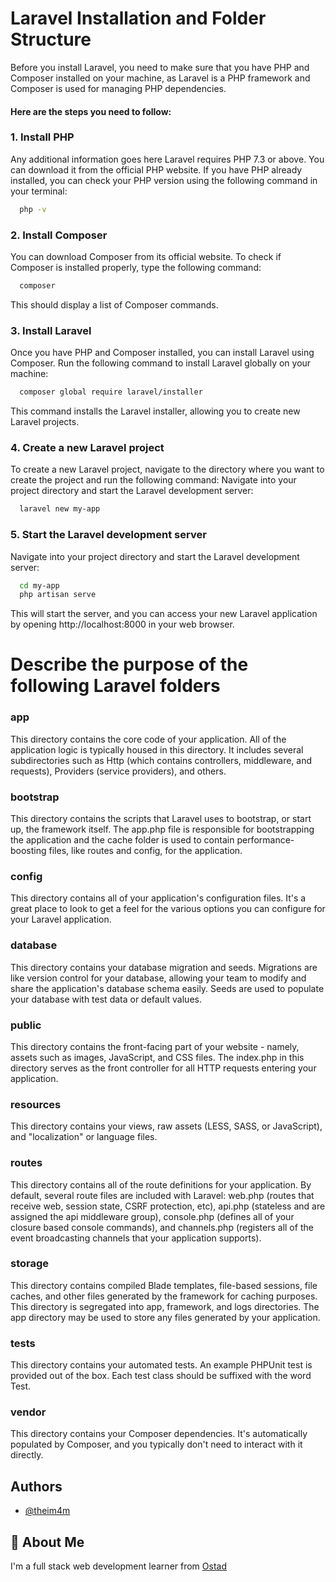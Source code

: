 
# Laravel Installation and Folder Structure

Before you install Laravel, you need to make sure that you have PHP and Composer installed on your machine, as Laravel is a PHP framework and Composer is used for managing PHP dependencies.

#### Here are the steps you need to follow:

### 1. Install PHP
Any additional information goes here
Laravel requires PHP 7.3 or above. You can download it from the official PHP website. If you have PHP already installed, you can check your PHP version using the following command in your terminal:
```bash
  php -v
```

### 2. Install Composer
You can download Composer from its official website. To check if Composer is installed properly, type the following command:
```bash
  composer
```
This should display a list of Composer commands.

### 3. Install Laravel
Once you have PHP and Composer installed, you can install Laravel using Composer. Run the following command to install Laravel globally on your machine:
```bash
  composer global require laravel/installer
```
This command installs the Laravel installer, allowing you to create new Laravel projects.

### 4. Create a new Laravel project
To create a new Laravel project, navigate to the directory where you want to create the project and run the following command:
Navigate into your project directory and start the Laravel development server:
```bash
  laravel new my-app
```

### 5. Start the Laravel development server
Navigate into your project directory and start the Laravel development server:
```bash
  cd my-app
  php artisan serve
```
This will start the server, and you can access your new Laravel application by opening http://localhost:8000 in your web browser.
# Describe the purpose of the following Laravel folders

### app
This directory contains the core code of your application. All of the application logic is typically housed in this directory. It includes several subdirectories such as Http (which contains controllers, middleware, and requests), Providers (service providers), and others.

### bootstrap
This directory contains the scripts that Laravel uses to bootstrap, or start up, the framework itself. The app.php file is responsible for bootstrapping the application and the cache folder is used to contain performance-boosting files, like routes and config, for the application.

### config
This directory contains all of your application's configuration files. It's a great place to look to get a feel for the various options you can configure for your Laravel application.

### database
This directory contains your database migration and seeds. Migrations are like version control for your database, allowing your team to modify and share the application's database schema easily. Seeds are used to populate your database with test data or default values.

### public
This directory contains the front-facing part of your website - namely, assets such as images, JavaScript, and CSS files. The index.php in this directory serves as the front controller for all HTTP requests entering your application.

### resources
This directory contains your views, raw assets (LESS, SASS, or JavaScript), and "localization" or language files.

### routes
This directory contains all of the route definitions for your application. By default, several route files are included with Laravel: web.php (routes that receive web, session state, CSRF protection, etc), api.php (stateless and are assigned the api middleware group), console.php (defines all of your closure based console commands), and channels.php (registers all of the event broadcasting channels that your application supports).

### storage
This directory contains compiled Blade templates, file-based sessions, file caches, and other files generated by the framework for caching purposes. This directory is segregated into app, framework, and logs directories. The app directory may be used to store any files generated by your application.

### tests
This directory contains your automated tests. An example PHPUnit test is provided out of the box. Each test class should be suffixed with the word Test.

### vendor
This directory contains your Composer dependencies. It's automatically populated by Composer, and you typically don't need to interact with it directly.
## Authors

- [@theim4m](https://www.github.com/theim4m)


## 🚀 About Me
I'm a full stack web development learner from [Ostad](https://ostad.app)
